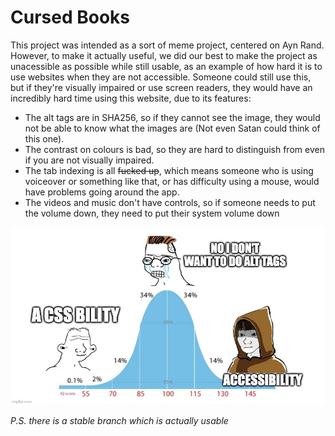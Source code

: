 # Cursed Books
This project was intended as a sort of meme project, centered on Ayn Rand. However, to make it actually useful, we did our best to make the project as unacessible as possible while still usable, as an example of how hard it is to use websites when they are not accessible. Someone could still use this, but if they're visually impaired or use screen readers, they would have an incredibly hard time using this website, due to its features:

* The alt tags are in SHA256, so if they cannot see the image, they would not be able to know what the images are (Not even Satan could think of this one).
* The contrast on colours is bad, so they are hard to distinguish from even if you are not visually impaired.
* The tab indexing is all ~~fucked up~~, which means someone who is using voiceover or something like that, or has difficulty using a mouse, would have problems going around the app.
* The videos and music don't have controls, so if someone needs to put the volume down, they need to put their system volume down

![Midwit meme about accessibility](public/readme.png)

*P.S. there is a stable branch which is actually usable* 

